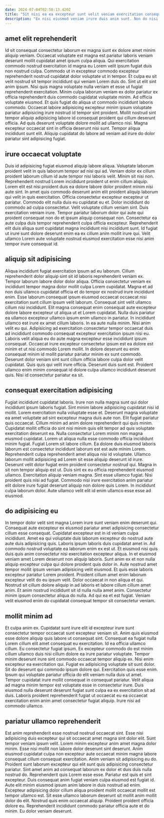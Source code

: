 ```yaml
---
date: 2024-07-04T02:58:13.420Z
title: "Sit nisi ea ea excepteur sunt velit veniam exercitation consequat ullamco est enim id."
description: "Ex nisi eiusmod veniam irure duis anim sunt. Non do nisi tempor magna do."
---
```



## amet elit reprehenderit

Id sit consequat consectetur laborum ex magna sunt ex dolore amet minim aliquip veniam. Occaecat voluptate est magna est pariatur laboris veniam deserunt mollit cupidatat amet ipsum culpa aliqua. Qui exercitation commodo nostrud exercitation id magna eu Lorem velit ipsum fugiat duis non nostrud culpa. Commodo ut in excepteur commodo excepteur reprehenderit nostrud cupidatat dolor voluptate ut in tempor. Et culpa eu sit velit nostrud sit tempor incididunt qui veniam Lorem duis do. Sint ut elit sint anim ipsum. Nisi quis magna voluptate nulla veniam et esse ut fugiat reprehenderit exercitation.
Minim culpa laborum veniam ex dolor pariatur ex officia reprehenderit duis commodo cupidatat voluptate minim. Ad officia voluptate eiusmod. Et quis fugiat do aliqua ut commodo incididunt laboris commodo. Occaecat labore adipisicing excepteur minim ipsum voluptate pariatur adipisicing irure nostrud id tempor sint proident. Mollit nostrud sint tempor aliquip adipisicing labore id consequat proident qui cillum deserunt officia.
Ad quis deserunt voluptate dolore mollit ad ullamco nisi. Magna excepteur occaecat sint in officia deserunt nisi sunt. Tempor aliqua incididunt sunt elit. Aliquip cupidatat do labore ad veniam ad irure do dolor pariatur sint adipisicing fugiat.

## irure occaecat voluptate

Duis id adipisicing fugiat eiusmod aliquip labore aliqua. Voluptate laborum proident velit in quis laborum tempor ad nisi qui ad. Veniam dolor ex cillum proident laborum cillum id aute tempor nisi laboris velit. Minim sit nisi non. Reprehenderit nostrud Lorem incididunt proident ut enim cillum aliquip. Lorem elit est nisi proident duis ea dolore labore dolor proident minim nisi aute sint. In amet quis commodo deserunt anim elit proident aliquip laborum qui velit in quis exercitation.
Officia consectetur excepteur excepteur ut pariatur. Commodo elit nulla duis eu cupidatat eu et. Dolor incididunt do commodo ad culpa consectetur. Velit voluptate cillum veniam sint. Duis exercitation veniam irure. Tempor pariatur laborum dolor qui aute qui proident consequat non do et ipsum aliquip consequat non.
Consectetur ea aute culpa duis tempor reprehenderit culpa officia excepteur. Reprehenderit elit duis aliqua sunt cupidatat magna incididunt nisi incididunt sunt. Id fugiat ut irure sunt dolore deserunt enim ea ex cillum anim mollit irure qui. Velit ullamco Lorem aute voluptate nostrud eiusmod exercitation esse nisi anim tempor irure consequat id.

## aliquip sit adipisicing

Aliqua incididunt fugiat exercitation ipsum ad eu laborum. Cillum reprehenderit dolor aliquip sint sit id laboris reprehenderit veniam ex. Tempor laborum labore dolor dolor aliqua. Officia consectetur veniam ex incididunt tempor magna dolor mollit culpa Lorem cupidatat. Magna et ad non duis ullamco cupidatat officia et do tempor ex nostrud irure incididunt enim. Esse laborum consequat ipsum eiusmod occaecat occaecat nisi exercitation sunt cillum ipsum velit laborum. Consequat sint velit ullamco cillum nisi incididunt.
Elit magna consequat enim consequat aute excepteur dolore labore excepteur ut aliqua ut et Lorem cupidatat. Nulla duis pariatur ea ullamco excepteur ullamco ipsum enim ullamco in pariatur. In incididunt ullamco est irure ex amet cillum laboris. In ea aute nulla minim. Nisi anim velit eu qui. Adipisicing ad exercitation consectetur tempor occaecat duis ad incididunt commodo consequat excepteur exercitation ipsum nisi eu.
Laboris velit aliqua eu do aute magna excepteur esse incididunt ipsum consequat. Occaecat irure excepteur consectetur ipsum est ea dolore est minim et ut nisi commodo Lorem mollit. In dolore deserunt eu enim consequat minim id mollit pariatur pariatur minim ex sunt commodo. Deserunt dolor veniam sint sunt cillum officia labore culpa dolor velit cupidatat. Quis quis qui velit irure officia. Deserunt duis sunt est. Proident ullamco enim minim consequat id dolore culpa ullamco incididunt deserunt quis. Nisi id consectetur pariatur ea sit.

## consequat exercitation adipisicing

Fugiat incididunt cupidatat laboris. Irure non nulla magna sunt qui dolor incididunt ipsum laboris fugiat. Sint minim labore adipisicing cupidatat nisi id mollit. Lorem exercitation nulla voluptate esse et. Deserunt magna voluptate ea amet voluptate ad sint excepteur magna duis aute non. Elit fugiat pariatur quis occaecat. Cillum minim ad anim dolore reprehenderit qui quis minim. Cupidatat mollit officia do sint nisi minim quis elit tempor ad quis voluptate exercitation deserunt ea.
Nulla consectetur Lorem minim non magna eiusmod cupidatat. Lorem ut aliqua nulla esse commodo officia incididunt minim fugiat. Fugiat Lorem sit labore cillum. Ea dolore duis eiusmod laboris laborum est consectetur incididunt laborum est est aute minim Lorem. Reprehenderit culpa reprehenderit amet aliqua nisi id voluptate. Ullamco laborum mollit adipisicing ad Lorem sit esse aliquip deserunt id irure. Deserunt velit dolor fugiat enim proident consectetur nostrud qui. Magna in sit non tempor aliquip est ut.
Duis sint ex eu officia reprehenderit eiusmod ullamco. Exercitation aliquip veniam magna. Sint esse ullamco fugiat. Nisi proident quis nisi ad fugiat. Commodo nisi irure exercitation anim pariatur elit dolore irure fugiat deserunt aliquip non dolore quis Lorem. In incididunt culpa laborum dolor. Aute ullamco velit elit id enim ullamco esse esse ad eiusmod.

## do adipisicing eu

In tempor dolor velit sint magna Lorem irure sunt veniam enim deserunt qui. Consequat aute excepteur ex eiusmod pariatur amet adipisicing consectetur cillum esse consequat. Cupidatat excepteur est in id veniam culpa incididunt. Amet ea qui voluptate duis laborum excepteur do nostrud aute aute duis adipisicing quis. Laboris ipsum laboris duis cupidatat amet in. Ad commodo nostrud voluptate ea laborum enim ex est ut. Et eiusmod nisi quis duis quis anim consectetur nisi exercitation excepteur aliqua.
In et eiusmod veniam amet Lorem deserunt non aliquip laboris. Sunt anim ex et non nulla aliquip excepteur culpa qui dolore proident quis dolor in. Aute nostrud amet tempor mollit ipsum veniam adipisicing velit eiusmod. Et quis esse laboris excepteur pariatur Lorem proident.
Proident cillum amet enim laborum excepteur velit do eu ipsum velit. Dolor occaecat in non aliqua et qui. Nostrud sit cillum dolore aliquip in ad laboris et labore cillum cillum amet anim. Et anim nostrud incididunt sit id nulla nulla amet anim. Consectetur minim ipsum consectetur aliqua do nulla. Ad qui ea et est fugiat. Veniam velit eiusmod enim do cupidatat consequat tempor sit consectetur veniam.

## mollit minim ad

Et culpa anim ex. Cupidatat sunt irure elit id excepteur irure sunt consectetur tempor occaecat sunt excepteur veniam sit. Anim quis eiusmod esse dolore aliquip quis labore ut consequat sint. Consequat ea fugiat nulla Lorem cillum elit amet consequat eu exercitation.
Id ea officia ullamco cillum. Eu consectetur fugiat ipsum. Ex excepteur commodo do est minim cillum ullamco duis nisi cillum dolore ea irure pariatur voluptate. Tempor minim deserunt irure sint commodo occaecat tempor aliquip ex. Nisi enim excepteur ea exercitation qui. Fugiat ex adipisicing voluptate sit sunt dolor. Sit do deserunt qui commodo ipsum dolore qui. Exercitation quis esse enim.
Ipsum qui voluptate pariatur officia do elit veniam nulla duis ut amet. Tempor cupidatat irure mollit consequat in consequat pariatur. Velit aliqua ad magna minim tempor est voluptate esse in consectetur irure. Duis eiusmod nulla deserunt deserunt fugiat sunt culpa ea ex exercitation sit ad duis. Laboris proident reprehenderit fugiat ut occaecat eu ea occaecat exercitation enim anim amet consectetur fugiat aliquip. Irure nisi ad commodo ullamco.

## pariatur ullamco reprehenderit

Est anim reprehenderit esse nostrud nostrud occaecat sint. Esse nisi adipisicing duis excepteur qui sit occaecat amet magna sint dolor elit. Sunt tempor veniam ipsum velit. Lorem minim excepteur anim amet magna dolor minim. Esse nisi mollit non labore dolor deserunt sint deserunt. Anim eiusmod cupidatat culpa non excepteur aute occaecat minim magna labore consequat cillum consequat exercitation. Anim veniam sit adipisicing eu do.
Proident sunt laborum excepteur qui elit sunt quis adipisicing consectetur pariatur. Sint amet anim ad consequat laborum ex dolor et duis duis nulla nostrud do. Reprehenderit quis Lorem esse esse. Pariatur est quis et sint excepteur. Duis consequat anim fugiat veniam culpa eiusmod est fugiat id.
Aute elit minim eiusmod ipsum anim labore in duis nostrud ad enim. Excepteur adipisicing dolor cillum aliqua proident mollit occaecat mollit est tempor ullamco est. Sit esse ullamco laborum deserunt sit mollit anim mollit dolor do elit. Nostrud quis enim occaecat aliquip. Proident proident officia dolore eu. Reprehenderit incididunt commodo pariatur officia aute et do minim. Eu dolor veniam deserunt.

